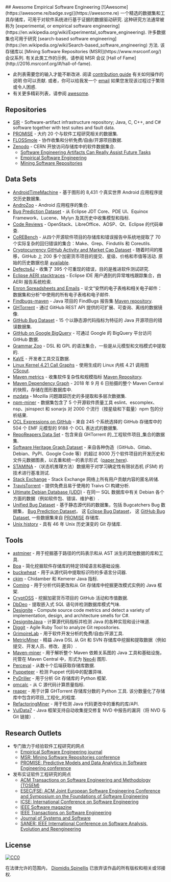 <div class="github-widget" data-repo="dspinellis/awesome-msr"></div>
## Awesome Empirical Software Engineering [![Awesome](https://awesome.re/badge.svg)](https://awesome.re)
一个精选的数据集和工具存储库，可用于对软件系统进行基于证据的数据驱动研究.
这种研究方法通常被称为 [experimental, or empirical software engineering](https://en.wikipedia.org/wiki/Experimental_software_engineering).
许多数据集也可用于研究 [search-based software engineering](https://en.wikipedia.org/wiki/Search-based_software_engineering) 方法.
该存储库以 [Mining Software Repositories (MSR)](https://www.msrconf.org/) 会议系列.
有关此类工作的示例，请参阅 MSR 会议 [Hall of Fame](http://2016.msrconf.org/#/hall-of-fame).


- 此列表需要您的输入才能不断改进.
  阅读 [contribution guide](https://github.com/dspinellis/awesome-msr/blob/master/contributing.md) 有关如何操作的说明
  你可以贡献.
  或者，你可以给我发一个 [email](https://github.com/dspinellis/awesome-msr/blob/master/mailto:dds@aueb.gr)
  如果您发现该过程过于繁琐或令人困惑.
- 有关更多精彩列表，请参阅 [awesome](https://github.com/sindresorhus/awesome).


## Repositories

- [SIR](http://sir.unl.edu/portal/index.php) - Software-artifact infrastructure repository; Java, C, C++, and C# software together with test suites and fault data.
- [PROMISE](http://promise.site.uottawa.ca/SERepository/datasets-page.html) - 大约 20 个与软件工程研究相关的数据集.
- [FLOSSmole](https://flossmole.org/collection_details) - 协作收集和分析免费/自由/开源项目数据.
- [Zenodo](http://zenodo.org/) - CERN 开放访问存储库中的软件数据集合.
  - [Software Engineering Artifacts Can Really Assist Future Tasks](http://zenodo.org/communities/seacraft)
  - [Empirical Software Engineering](https://zenodo.org/communities/empirical-software-engineering/)
  - [Mining Software Repositories](https://zenodo.org/communities/msr/)

## Data Sets

- [AndroidTimeMachine](https://androidtimemachine.github.io) - 基于图形的 8,431 个真实世界 Android 应用程序提交历史数据集.
- [AndroZoo](https://androzoo.uni.lu/) - Android 应用程序的集合.
- [Bug Prediction Dataset](http://bug.inf.usi.ch/index.php) - 从 Eclipse JDT Core、PDE UI、Equinox Framework、Lucene、Mylyn 及其历史中收集模型和指标.
- [Code Reviews](http://kin-y.github.io/miningReviewRepo/) - OpenStack、LibreOffice、AOSP、Qt、Eclipse 的代码审查.
- [CoREBench](http://www.comp.nus.edu.sg/%7Erelease/corebench/) - 从四个开源软件项目的存储库和错误报告中系统地提取了 70 个实际复杂的回归错误的集合：Make、Grep、Findutils 和 Coreutils.
- [Cryptocurrency GitHub Activity and Market Cap Dataset](https://rvantonder.github.io/CryptOSS/)  - 随着时间的推移，GitHub 上 200 多个加密货币项目的提交、星级、价格和市值等活动. 原始的历史数据也是 [available](https://zenodo.org/record/2595588#.XRuzuBNKhSM).
- [Defects4J](https://github.com/rjust/defects4j) - 收集了 395 个可重现的错误，目的是推进软件测试研究.
- [Eclipse AERI stacktraces](http://download.eclipse.org/scava/datasets/aeri_stacktraces/aeri_stacktraces.html) - Eclipse IDE 用户遇到的异常堆栈跟踪集合，由 AERI 报告系统检索.
- [Enron Spreadsheets and Emails](https://figshare.com/articles/Enron_Spreadsheets_and_Emails/1221767) - 论文“安然的电子表格和相关电子邮件：数据集和分析”中使用的所有电子表格和电子邮件.
- [Findbugs-maven](https://github.com/istlab/maven_bug_catalog) - Java 项目的 FindBugs 报告集 [Maven repository](https://maven.apache.org).
- [GHTorrent](http://ghtorrent.org/) - 通过 GitHub REST API 提供的可扩展、可查询、离线的数据镜像.
- [GitHub Bug Dataset](http://www.inf.u-szeged.hu/~ferenc/papers/GitHubBugDataSet/) - 15 个以静态源代码指标为特征的 Java 开源项目的错误数据集.
- [GitHub on Google BigQuery](https://cloud.google.com/bigquery/public-data/github) - 可通过 Google 的 BigQuery 平台访问 GitHub 数据.
- [Grammar Zoo](http://slebok.github.io/zoo/) - DSL 和 GPL 的语法集合，一些是从元模型和文档模式中提取的.
- [KaVE](http://www.kave.cc/datasets) - 开发者工具交互数据.
- [Linux Kernel 4.21 Call Graphs](https://zenodo.org/record/2652487#.XRnvomUzb0o) - 使用生成的 Linux 内核 4.21 调用图 [CScout](https://github.com/dspinellis/cscout/). 
- [Maven metrics](https://github.com/bkarak/data_msr2015) - 收集软件复杂性和规模指标 [Maven Repository](https://maven.apache.org).
- [Maven Dependency Graph](https://zenodo.org/record/1489120) - 2018 年 9 月 6 日拍摄的整个 Maven Central 的快照，存储在图形数据库中.
- [mzdata](https://github.com/jxshin/mzdata) - Mozilla 问题跟踪历史的多提取和多层次数据集.
- [npm-miner](https://github.com/AuthEceSoftEng/msr-2018-npm-miner) - 数据集包含了 5 个开源软件质量工具 eslint、escomplex、nsp、jsinspect 和 sonarjs 对 2000 个流行（按星级和下载量）npm 包的分析结果.
- [OCL Expressions on GitHub](https://github.com/tue-mdse/ocl-dataset) - 来自 245 个系统选择的 GitHub 存储库中的 504 个 EMF 元模型的 9188 个 OCL 表达式的数据集.
- [RepoReapers Data Set](https://reporeapers.github.io) - 包含来自 GHTorrent 的_工程软件项目_集合的数据集.
- [Software Heritage Graph Dataset](https://doi.org/10.5281/zenodo.2583978) - 来自各种伪造（GitHub、Gitlab、Debian、PyPI、Google Code 等）的超过 8000 万个软件项目的开发历史和文件元数据图表，以去重和统一的表示形式（[paper here](https://dl.acm.org/citation.cfm?id=3341907)).
- [STAMINA](http://stamina.chefbe.net/download) -（状态机推理方法）数据用于对学习确定性有限状态机 (FSM) 的技术进行基准测试.
- [Stack Exchange](https://archive.org/details/stackexchange) - Stack Exchange 网络上所有用户贡献内容的匿名转储.
- [TravisTorrent](http://travistorrent.testroots.org) - 提供免费且易于使用的 Traivs CI 构建分析.
- [Ultimate Debian Database (UDD)](https://wiki.debian.org/UltimateDebianDatabase) - 在同一 SQL 数据库中有关 Debian 各个方面的数据（例如软件包、错误、维护者）.
- [Unified Bug Dataset](http://www.inf.u-szeged.hu/~ferenc/papers/UnifiedBugDataSet/) - 基于静态源代码的数据集，包括 Bugcatchers Bug 数据集， [Bug Prediction Dataset](http://bug.inf.usi.ch/index.php)， 这 [Eclipse Bug Dataset](https://www.st.cs.uni-saarland.de/softevo/bug-data/eclipse/)， 这 [GitHub Bug Dataset](http://www.inf.u-szeged.hu/~ferenc/papers/GitHubBugDataSet/), 一些数据集来自 [PROMISE](http://promise.site.uottawa.ca/SERepository/datasets-page.html) 存储库.
- [Unix history](https://github.com/dspinellis/unix-history-repo) - 具有 46 年 Unix 历史演变的 Git 存储库.

## Tools
- [astminer](https://github.com/JetBrains-Research/astminer) - 用于挖掘基于路径的代码表示和从 AST 派生的其他数据的库和工具.
- [Boa](http://boa.cs.iastate.edu/) - 简化挖掘软件存储库的特定领域语言和基础设施.
- [buckwheat](https://github.com/JetBrains-Research/buckwheat) - 用于从源代码中提取标识符的多语言分词器.
- [ckjm](http://www.spinellis.gr/sw/ckjm/) - Chidamber 和 Kemerer Java 指标.
- [Coming](https://github.com/SpoonLabs/coming/) - 用于分析代码更改和从 Git 存储库中挖掘更改模式实例的 Java 框架.
- [CryptOSS](https://github.com/rvantonder/CryptOSS) - 挖掘加密货币项目的 GitHub 活动和市值数据.
- [DbDeo](https://github.com/tushartushar/DbDeo) - 提取嵌入式 SQL 语句并检测数据库模式气味.
- [Designite](http://www.designite-tools.com) - Compute source code metrics and detect a variety of implementation, design, and architecture smells for C#.
- [DesigniteJava](https://github.com/tushartushar/DesigniteJava) - 计算源代码指标并检测 Java 的各种实现和设计味道.
- [Diggit](https://github.com/jrfaller/diggit) - Agile Ruby Tool to analyze Git repositories.
- [GrimoireLab](http://grimoirelab.github.io/) - 用于软件开发分析的免费/自由/开源工具.
- [MetricMiner](http://www.github.com/mauricioaniche/metricminer2) - 精益 Java DSL 从 Git 和 SVN 存储库中挖掘和提取数据（例如提交、开发人员、修改、差异）.
- [Maven-miner](https://github.com/diverse-project/maven-miner) - 用于解析整个 Maven 依赖关系图的 Java 工具和基础设施，托管在 Maven Central 中，形式为 [Neo4j](https://neo4j.com/) 图形.
- [Perceval](https://github.com/chaoss/grimoirelab-perceval) - 从数十个后端获取存储库数据.
- [Puppeteer](https://github.com/tushartushar/Puppeteer) - 检测 Puppet 代码中的配置异味.
- [PyDriller](https://github.com/ishepard/pydriller) - 用于分析 Git 存储库的 Python 框架.
- [qmcalc](https://github.com/dspinellis/cqmetrics) - 从 C 源代码计算质量指标.
- [reaper](https://github.com/RepoReapers/reaper)  - 用于计算 GHTorrent 存储库分数的 Python 工具. 该分数量化了存储库中包含的项目_工程化_的程度.
- [RefactoringMiner](https://github.com/tsantalis/RefactoringMiner) - 用于检测 Java 代码更改中的重构的库/API.
- [VulData7](https://github.com/electricalwind/data7) - Java 框架支持自动收集提交修复 NVD 中报告的漏洞（将 NVD 与 Git 链接）.

## Research Outlets
- 专门致力于经验软件工程研究的网点
  - [Empirical Software Engineering journal](https://link.springer.com/journal/10664)
  - [MSR: Mining Software Repositories conference](https://www.msrconf.org/)
  - [PROMISE: Predictive Models and Data Analytics in Software Engineering conference](http://promise.site.uottawa.ca/SERepository/)
- 发布实证软件工程研究的网点
  - [ACM Transactions on Software Engineering and Methodology (TOSEM)](https://dl.acm.org/citation.cfm?id=J790)
  - [ESEC/FSE: ACM Joint European Software Engineering Conference and Symposium on the Foundations of Software Engineering](https://www.esec-fse.org/)
  - [ICSE: International Conference on Software Engineering](http://www.icse-conferences.org/)
  - [IEEE Software magazine](https://publications.computer.org/software-magazine/)
  - [IEEE Transactions on Software Engineering](https://www.computer.org/csdl/journal/ts)
  - [Journal of Systems and Software](https://www.journals.elsevier.com/journal-of-systems-and-software)
  - [SANER: IEEE International Conference on Software Analysis, Evolution and Reengineering](https://ieeexplore.ieee.org/xpl/conhome.jsp?punumber=1000695)


## License

[![CC0](http://mirrors.creativecommons.org/presskit/buttons/88x31/svg/cc-zero.svg)](https://creativecommons.org/publicdomain/zero/1.0/)

在法律允许的范围内， [Diomidis Spinellis](http://www.spinellis.gr) 已放弃该作品的所有版权和相关或邻接权.
